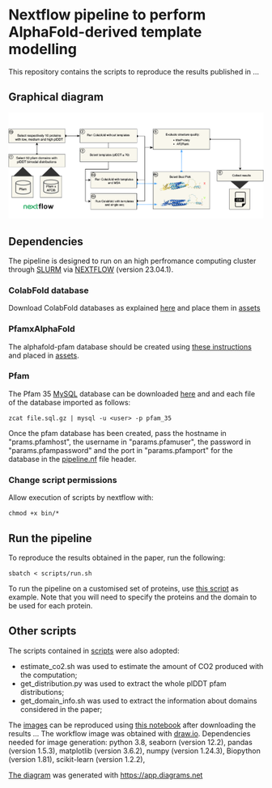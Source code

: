 # Nextflow pipeline to perform AlphaFold-derived template modelling

This repository contains the scripts to reproduce the results published in ...

## Graphical diagram

![Graphical scheme](data/workflow.png)

## Dependencies

The pipeline is designed to run on an high perfromance computing cluster through [SLURM](https://slurm.schedmd.com/documentation.html) via [NEXTFLOW](https://www.nextflow.io/) (version 23.04.1).

### ColabFold database
Download ColabFold databases as explained [here](https://github.com/sokrypton/ColabFold) and place them in [assets](assets/)

### PfamxAlphaFold
The alphafold-pfam database should be created using [these instructions](https://github.com/matthiasblum/pfam-alphafold) and placed in [assets](assets/). 

### Pfam
The Pfam 35 [MySQL](https://www.mysql.com/) database can be downloaded [here](https://ftp.ebi.ac.uk/pub/databases/Pfam/releases/Pfam35.0/) and and each file of the database imported as follows:
```
zcat file.sql.gz | mysql -u <user> -p pfam_35
```
Once the pfam database has been created, pass the hostname in "prams.pfamhost", the username in "params.pfamuser",  the password in "params.pfampassword" and the port in "params.pfamport" for the database in the [pipeline.nf](./pipeline.nf) file header.

### Change script permissions

Allow execution of scripts by nextflow with:
```
chmod +x bin/*
```

## Run the pipeline

To reproduce the results obtained in the paper, run the following:

```
sbatch < scripts/run.sh
```

To run the pipeline on a customised set of proteins, use [this script](scripts/run_custom_proteins.sh) as example. Note that you will need to specify the proteins and the domain to be used for each protein.

## Other scripts 

The scripts contained in [scripts](scripts/) were also adopted:

- estimate_co2.sh was used to estimate the amount of CO2 produced with the computation;
- get_distribution.py was used to extract the whole plDDT pfam distributions;
- get_domain_info.sh was used to extract the information about domains considered in the paper;

The [images](images) can be reproduced using [this notebook](generate_figures.ipynb) after downloading the results ...
The workflow image was obtained with [draw.io](https://www.drawio.com/).
Dependencies needed for image generation: python 3.8, seaborn (version 12.2), pandas (version 1.5.3), matplotlib (version 3.6.2), numpy (version 1.24.3), Biopython (version 1.81), scikit-learn (version 1.2.2), 


[The diagram](figures/AF2Fix_diagram.png) was generated with https://app.diagrams.net

